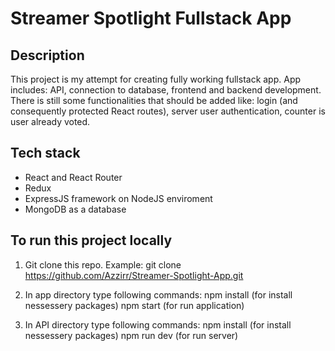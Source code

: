 # Streamer Spotlight Fullstack App

## Description
This project is my attempt for creating fully working fullstack app. App includes: API, connection to database, frontend and backend development. There is still some functionalities that should be added like: login (and consequently protected React routes), server user authentication, counter is user already voted.

## Tech stack
- React and React Router
- Redux
- ExpressJS framework on NodeJS enviroment
- MongoDB as a database

## To run this project locally
1. Git clone this repo.
Example: git clone https://github.com/Azzirr/Streamer-Spotlight-App.git

2. In app directory type following commands:
npm install (for install nessessery packages)
npm start (for run application)

3. In API directory type following commands:
npm install (for install nessessery packages)
npm run dev (for run server)